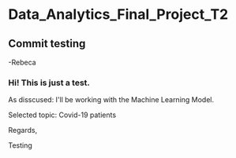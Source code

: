 # Data_Analytics_Final_Project_T2


## Commit testing
-Rebeca

### Hi! This is just a test.
As disscused: I'll be working with the Machine Learning Model.

Selected topic: Covid-19 patients

Regards,

Testing

